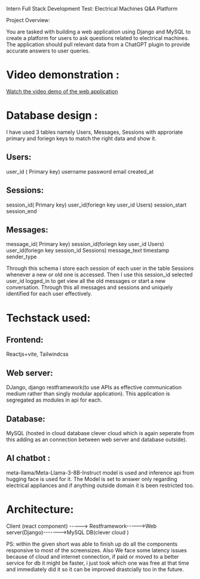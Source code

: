 Intern Full Stack Development Test: Electrical Machines Q&A Platform

Project Overview:

You are tasked with building a web application using Django and MySQL to create a platform for users to ask questions related to electrical machines.
The application should pull relevant data from a ChatGPT plugin to provide accurate answers to user queries.

# Video demonstration :

[Watch the video demo of the web application](https://github.com/Barathj121/RVSYSTEMS/blob/main/workingvid.mp4)

# Database design : 
I have used 3 tables namely Users, Messages, Sessions with approriate primary and foriegn keys to match the right data and show it.
## Users:
user_id ( Primary key)
username
password
email
created_at

## Sessions:
session_id( Primary key)
user_id(foriegn key user_id Users)
session_start
session_end

## Messages:
message_id( Primary key)
session_id(foriegn key user_id Users)
user_id(foriegn key session_id Sessions)
message_text
timestamp
sender_type

Through this schema i store each session of each user in the table Sessions whenever a new or old one is accessed. Then I use this session_id selected user_id logged_in to get view all the old messages or start a new conversation. Through this all messages and sessions and uniquely identified for each user effectively.

# Techstack used:

## Frontend:
Reactjs+vite, Tailwindcss

## Web server: 
DJango, django restframework(to use APIs as effective communication medium rather than singly modular application). This application is segregated as modules in api for each.

## Database: 
MySQL (hosted in cloud database clever cloud which is again seperate from this adding as an connection between web server and database outside).

## AI chatbot : 
meta-llama/Meta-Llama-3-8B-Instruct model is used and inference api from hugging face is used for it. The Model is set to answer only regarding electrical appliances and if anything outside domain it is been restricted too.

# Architecture: 

Client (react component) -----> Restframework----->Web server(Django)------->MySQL DB(clever cloud )


PS: within the given short was able to finish up do all the components responsive to most of the screensizes. Also We face some latency issues because of cloud and internet connection, if paid or moved to a better service for db it might be faster, i just took which one was free at that time and immediately did it so it can be improved drastcially too in the future.



